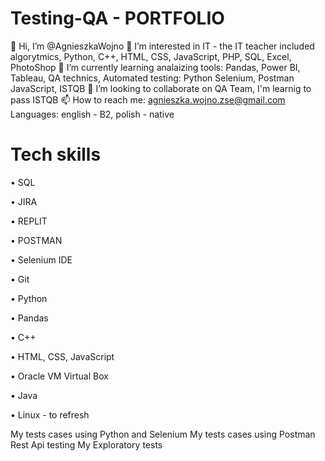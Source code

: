 # Testing-QA - PORTFOLIO
👋 Hi, I’m @AgnieszkaWojno
👀 I’m interested in IT - the IT teacher included algorytmics, Python, C++, HTML, CSS, JavaScript, PHP, SQL, Excel, PhotoShop
🌱 I’m currently learning analaizing tools: Pandas, Power BI, Tableau, QA technics, Automated testing: Python Selenium, Postman JavaScript, ISTQB
💞️ I’m looking to collaborate on QA Team, I'm learnig to pass ISTQB
📫 How to reach me: agnieszka.wojno.zse@gmail.com
Languages: english - B2, polish - native

# Tech skills

•	SQL

•	JIRA

•	REPLIT

•	POSTMAN

•	Selenium IDE

•	Git

•	Python

•	Pandas

•	C++

•	HTML, CSS, JavaScript

•	Oracle VM Virtual Box

•	Java

•	Linux - to refresh


My tests cases using Python and Selenium
My tests cases using Postman Rest Api testing
My Exploratory tests
